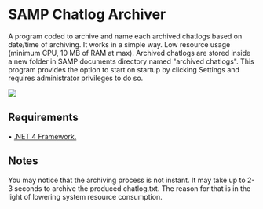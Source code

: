 # SAMP Chatlog Archiver
A program coded to archive and name each archived chatlogs based on date/time of archiving. It works in a simple way. Low resource usage (minimum CPU, 10 MB of RAM at max). Archived chatlogs are stored inside a new folder in SAMP documents directory named "archived chatlogs". This program provides the option to start on startup by clicking Settings and requires administrator privileges to do so.

![](https://cdn.discordapp.com/attachments/603965216501268480/793739461543460884/Screenshot_1.png)
## Requirements
• [.NET 4 Framework.](https://dotnet.microsoft.com/download/dotnet-framework/net40)
## Notes
You may notice that the archiving process is not instant. It may take up to 2-3 seconds to archive the produced chatlog.txt. The reason for that is in the light of lowering system resource consumption.